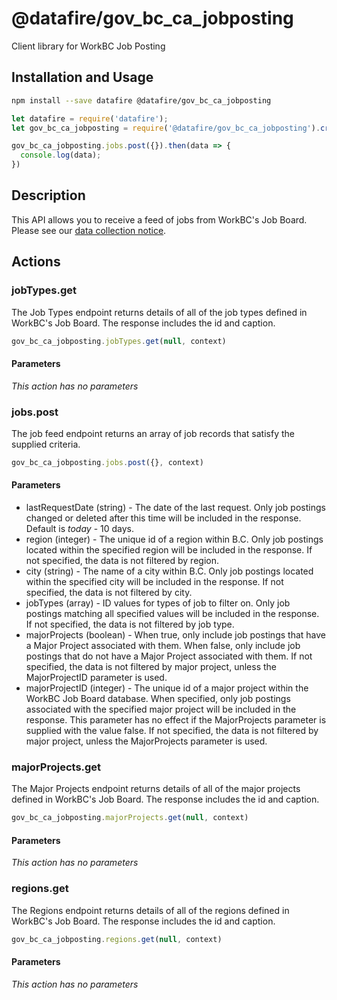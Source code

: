# @datafire/gov_bc_ca_jobposting

Client library for WorkBC Job Posting

## Installation and Usage
```bash
npm install --save datafire @datafire/gov_bc_ca_jobposting
```

```js
let datafire = require('datafire');
let gov_bc_ca_jobposting = require('@datafire/gov_bc_ca_jobposting').create();

gov_bc_ca_jobposting.jobs.post({}).then(data => {
  console.log(data);
})
```

## Description
This API allows you to receive a feed of jobs from WorkBC's Job Board. Please see our <a href="https://github.com/bcgov/api-specs/blob/master/COLLECTION_NOTICE.md#collection-notice" target="_blank">data collection notice</a>.

## Actions
### jobTypes.get
The Job Types endpoint returns details of all of the
job types defined in WorkBC's Job Board. The response includes the
id and caption.



```js
gov_bc_ca_jobposting.jobTypes.get(null, context)
```

#### Parameters
*This action has no parameters*

### jobs.post
The job feed endpoint returns an array of job records that satisfy the supplied criteria.


```js
gov_bc_ca_jobposting.jobs.post({}, context)
```

#### Parameters
* lastRequestDate (string) - The date of the last request. Only job postings changed or deleted after this time will be included in the response. Default is _today_ - 10 days.
* region (integer) - The unique id of a region within B.C. Only job postings located within the specified region will be included in the response. If not specified, the data is not filtered by region.
* city (string) - The name of a city within B.C. Only job postings located within the specified city will be included in the response. If not specified, the data is not filtered by city.
* jobTypes (array) - ID values for types of job to filter on. Only job postings matching all specified values will be included in the response. If not specified, the data is not filtered by job type.
* majorProjects (boolean) - When true, only include job postings that have a Major Project associated with them.  When false, only include job postings that do not have a Major Project associated with them. If not specified, the data is not filtered by major project, unless the MajorProjectID parameter is used.
* majorProjectID (integer) - The unique id of a major project within the WorkBC Job Board database. When specified, only job postings associated with the specified major project will be included in the response. This parameter has no effect if the MajorProjects parameter is supplied with the value false. If not specified, the data is not filtered by major project, unless the MajorProjects parameter is used.

### majorProjects.get
The Major Projects endpoint returns details of all of the
major projects defined in WorkBC's Job Board. The response includes the
id and caption.



```js
gov_bc_ca_jobposting.majorProjects.get(null, context)
```

#### Parameters
*This action has no parameters*

### regions.get
The Regions endpoint returns details of all of the
regions defined in WorkBC's Job Board. The response includes the
id and caption.



```js
gov_bc_ca_jobposting.regions.get(null, context)
```

#### Parameters
*This action has no parameters*

